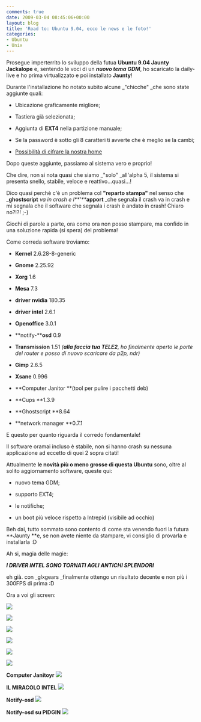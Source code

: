 ```yaml
---
comments: true
date: 2009-03-04 08:45:06+00:00
layout: blog
title: 'Road to: Ubuntu 9.04, ecco le news e le foto!'
categories:
- Ubuntu
- Unix
---
```


Prosegue imperterrito lo sviluppo della futua **Ubuntu 9.04 Jaunty Jackalope** e, sentendo le voci di un _**nuovo tema GDM**_, ho scaricato la daily-live e ho prima virtualizzato e poi installato **Jaunty**!

Durante l'installazione ho notato subito alcune _"chicche" _che sono state aggiunte quali:



	
  * Ubicazione graficamente migliore;

	
  * Tastiera già selezionata;

	
  * Aggiunta di **EXT4** nella partizione manuale;

	
  * Se la password è sotto gli 8 caratteri ti avverte che è meglio se la cambi;

	
  * [Possibilità di cifrare la nostra home](http://polslinux.wordpress.com/2009/02/02/road-to-ubuntu-jaunty-jackalope-904/)


Dopo queste aggiunte, passiamo al sistema vero e proprio!

Che dire, non si nota quasi che siamo _"solo" _all'alpha 5, il sistema si presenta snello, stabile, veloce e reattivo...quasi...!

Dico quasi perchè c'è un problema col **"reparto stampa"** nel senso che _**ghostscript** _va in crash e l**'**_**apport** _che segnala il crash va in crash e mi segnala che il software che segnala i crash è andato in crash! Chiaro no?!?! ;-)

Giochi di parole a parte, ora come ora non posso stampare, ma confido in una soluzione rapida (si spera) del problema!

Come correda software troviamo:



	
  * **Kernel** 2.6.28-8-generic

	
  * **Gnome** 2.25.92

	
  * **Xorg** 1.6

	
  * **Mesa** 7.3

	
  * **driver** **nvidia** 180.35

	
  * **driver** **intel** 2.6.1

	
  * **Openoffice** 3.0.1

	
  * **notify-****osd** 0.9

	
  * **Transmission** 1.51 _(**alla faccia tua TELE2**, ho finalmente aperto le porte del router e posso di nuovo scaricare da p2p, ndr)_

	
  * **Gimp** 2.6.5

	
  * **Xsane** 0.996

	
  * **Computer Janitor **(tool per pulire i pacchetti deb)

	
  * **Cups **1.3.9

	
  * **Ghostscript **8.64

	
  * **network manager **0.7.1


E questo per quanto riguarda il corredo fondamentale!

Il software oramai incluso è stabile, non si hanno crash su nessuna applicazione ad eccetto di quei 2 sopra citati!

Attualmente **le novità più o meno grosse di questa Ubuntu** sono, oltre al solito aggiornamento software, queste qui:



	
  * nuovo tema GDM;

	
  * supporto EXT4;

	
  * le notifiche;

	
  * un boot più veloce rispetto a Intrepid (visibile ad occhio)


Beh dai, tutto sommato sono contento di come sta venendo fuori la futura **Jaunty **e, se non avete niente da stampare, vi consiglio di provarla e installarla :D

Ah si, magia delle magie:


_**I DRIVER INTEL SONO TORNATI AGLI ANTICHI SPLENDORI**_




eh già. con _glxgears _finalmente ottengo un risultato decente e non più i 300FPS di prima :D





Ora a voi gli screen:



[![](http://www.allfreeportal.com/imghost/thumbs/352214Schermata.png)](http://www.allfreeportal.com/imghost/viewer.php?id=352214Schermata.png)




[![](http://www.allfreeportal.com/imghost/thumbs/873967Schermata-1.png)](http://www.allfreeportal.com/imghost/viewer.php?id=873967Schermata-1.png)




[![](http://www.allfreeportal.com/imghost/thumbs/476610Schermata-2.png)](http://www.allfreeportal.com/imghost/viewer.php?id=476610Schermata-2.png)




[![](http://www.allfreeportal.com/imghost/thumbs/254501Schermata-3.png)](http://www.allfreeportal.com/imghost/viewer.php?id=254501Schermata-3.png)




[![](http://www.allfreeportal.com/imghost/thumbs/633781Schermata-4.png)](http://www.allfreeportal.com/imghost/viewer.php?id=633781Schermata-4.png)




[![](http://www.allfreeportal.com/imghost/thumbs/591039Schermata-6.png)](http://www.allfreeportal.com/imghost/viewer.php?id=591039Schermata-6.png)





**Computer Janitoyr**
[![](http://www.allfreeportal.com/imghost/thumbs/694863jaunty.png)](http://www.allfreeportal.com/imghost/viewer.php?id=694863jaunty.png)



**IL MIRACOLO INTEL**
[![](http://www.allfreeportal.com/imghost/thumbs/888536jaunty2.png)](http://www.allfreeportal.com/imghost/viewer.php?id=888536jaunty2.png)



**Notify-osd**
[![](http://www.allfreeportal.com/imghost/thumbs/369145noti2.png)](http://www.allfreeportal.com/imghost/viewer.php?id=369145noti2.png)



**Notify-osd su PIDGIN**
[![](http://www.allfreeportal.com/imghost/thumbs/709977notif2.png)](http://www.allfreeportal.com/imghost/viewer.php?id=709977notif2.png)
